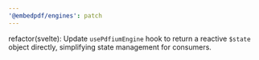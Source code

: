 ```yaml
---
'@embedpdf/engines': patch
---
```


refactor(svelte): Update `usePdfiumEngine` hook to return a reactive `$state` object directly, simplifying state management for consumers.
